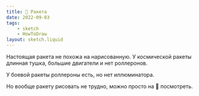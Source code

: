 ```yaml
---
title: 🚀 Ракета
date: 2022-09-03
tags:
    - sketch
    - HowToDraw
layout: sketch.liquid
---
```


Настоящая ракета не похожа на нарисованную. У космической ракеты длинная тушка, большие двигатели и нет роллеронов.

У боевой ракеты роллероны есть, но нет иллюминатора.

Но вообще ракету рисовать не трудно, можно просто на 🚀 посмотреть.
